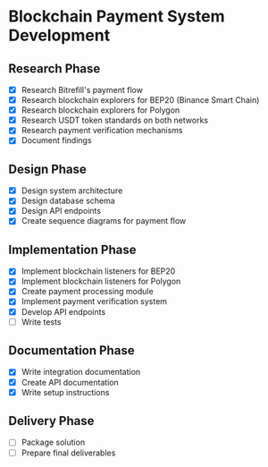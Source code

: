 # Blockchain Payment System Development

## Research Phase
- [x] Research Bitrefill's payment flow
- [x] Research blockchain explorers for BEP20 (Binance Smart Chain)
- [x] Research blockchain explorers for Polygon
- [x] Research USDT token standards on both networks
- [x] Research payment verification mechanisms
- [x] Document findings

## Design Phase
- [x] Design system architecture
- [x] Design database schema
- [x] Design API endpoints
- [x] Create sequence diagrams for payment flow

## Implementation Phase
- [x] Implement blockchain listeners for BEP20
- [x] Implement blockchain listeners for Polygon
- [x] Create payment processing module
- [x] Implement payment verification system
- [x] Develop API endpoints
- [ ] Write tests

## Documentation Phase
- [x] Write integration documentation
- [x] Create API documentation
- [x] Write setup instructions

## Delivery Phase
- [ ] Package solution
- [ ] Prepare final deliverables
